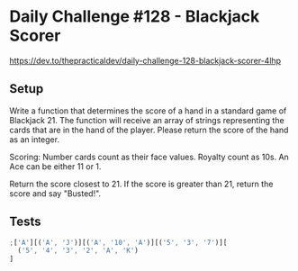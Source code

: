 # Daily Challenge #128 - Blackjack Scorer

https://dev.to/thepracticaldev/daily-challenge-128-blackjack-scorer-4lhp

## Setup

Write a function that determines the score of a hand in a standard game of Blackjack 21. The function will receive an array of strings representing the cards that are in the hand of the player. Please return the score of the hand as an integer.

Scoring:
Number cards count as their face values. Royalty count as 10s. An Ace can be either 11 or 1.

Return the score closest to 21. If the score is greater than 21, return the score and say "Busted!".

## Tests

```js
;['A'][('A', 'J')][('A', '10', 'A')][('5', '3', '7')][
  ('5', '4', '3', '2', 'A', 'K')
]
```

